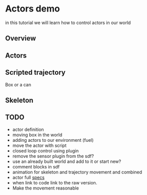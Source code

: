 # Actors demo

in this tutorial we will learn how to control actors in our world

## Overview

## Actors

## Scripted trajectory
Box or a can

## Skeleton




## TODO

* actor definition
* moving box in the world
* adding actors to our environment (fuel)
* move the actor with script
* closed loop control using plugin
* remove the sensor plugin from the sdf?
* use an already built world and add to it or start new?
* comment blocks in sdf
* animation for skeleton and trajectory movement and combined
* actor full [specs](http://sdformat.org/spec?ver=1.6&elem=actor)
* when link to code link to the raw version.
* Make the movement reasonable
